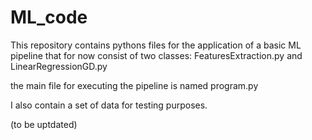 # ML_code

This repository contains pythons files for the application of a basic ML pipeline that for now consist of two classes:
FeaturesExtraction.py and LinearRegressionGD.py

the main file for executing the pipeline is named program.py

I also contain a set of data for testing purposes.

(to be uptdated)
